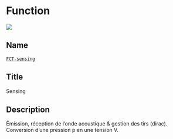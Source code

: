 # Function
![](viewme.jpg)

## Name
[`FCT-sensing`]()

## Title
Sensing

## Description
Émission, réception de l’onde acoustique & gestion des tirs (dirac).
Conversion d’une pression p en une tension V.
